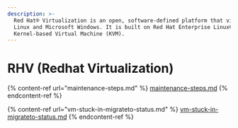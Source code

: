 ```yaml
---
description: >-
  Red Hat® Virtualization is an open, software-defined platform that virtualizes
  Linux and Microsoft Windows. It is built on Red Hat Enterprise Linux® and the
  Kernel-based Virtual Machine (KVM).
---
```


# RHV (Redhat Virtualization)

{% content-ref url="maintenance-steps.md" %}
[maintenance-steps.md](maintenance-steps.md)
{% endcontent-ref %}

{% content-ref url="vm-stuck-in-migrateto-status.md" %}
[vm-stuck-in-migrateto-status.md](vm-stuck-in-migrateto-status.md)
{% endcontent-ref %}

